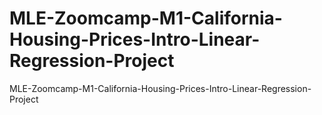 # MLE-Zoomcamp-M1-California-Housing-Prices-Intro-Linear-Regression-Project
MLE-Zoomcamp-M1-California-Housing-Prices-Intro-Linear-Regression-Project
